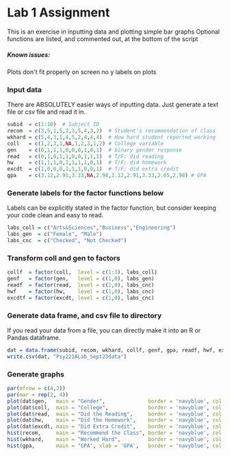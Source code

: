 # Lab 1 Assignment
This is an exercise in inputting data and plotting simple bar graphs
Optional functions are listed, and commented out, at the bottom of the script

##### Known issues:
Plots don't fit properly on screen
no y labels on plots

### Input data
There are ABSOLUTELY easier ways of inputting data. Just generate a text file or csv file and read it in. 
```r
subid  = c(1:10)  # Subject ID
recom  = c(3,5,1,5,2,3,5,4,3,2)  # Student's recommendation of class
wkhard = c(5,4,3,1,4,5,2,4,4,4)  # How hard student reported working
coll   = c(1,2,3,1,NA,1,2,3,1,2) # College variable
gen    = c(0,1,1,1,0,0,0,1,0,1)  # binary gender response
read   = c(0,1,0,1,1,0,0,1,1,1)  # T/F; did reading
hw     = c(1,1,1,0,1,1,1,1,0,1)  # T/F; did homework
excdt  = c(1,0,0,0,1,1,1,0,0,1)  # T/F; did extra credit
gpa    = c(3.12,2.91,3.33,NA,2.98,3.12,2.91,3.33,2.65,2.98) # GPA
```

### Generate labels for the factor functions below
Labels can be explicitly stated in the factor function, but consider keeping your code clean and easy to read.
```r
labs_coll = c("Arts&Sciences","Business","Engineering")
labs_gen  = c("Female", "Male")
labs_cnc  = c("Checked", "Not Checked")
```

### Transform coll and gen to factors
```r
collf  = factor(coll,  level = c(1:3), labs_coll)
genf   = factor(gen,   level = c(1,0), labs_gen)
readf  = factor(read,  level = c(1,0), labs_cnc)
hwf    = factor(hw,    level = c(1,0), labs_cnc)
excdtf = factor(excdt, level = c(1,0), labs_cnc)
```

### Generate data frame, and csv file to directory
If you read your data from a file, you can directly make it into an R or Pandas dataframe. 
```r
dat = data.frame(subid, recom, wkhard, collf, genf, gpa, readf, hwf, excdtf)
write.csv(dat, "Psy221ALab_Sept23data")
```

### Generate graphs
```r
par(mfrow = c(4,2))
par(mar = rep(2, 4))
plot(dat$gen,   main = "Gender",              border = 'navyblue', col = "deepskyblue") 
plot(dat$coll,  main = "College",             border = 'navyblue', col = "deepskyblue") 
plot(dat$read,  main = "Did the Reading",     border = 'navyblue', col = "deepskyblue") 
plot(dat$hw,    main = "Did the Homework",    border = 'navyblue', col = "deepskyblue")
plot(dat$excdt, main = "Did Extra Credit",    border = 'navyblue', col = "deepskyblue") 
hist(recom,     main = "Recommend the Class", border = 'navyblue', col = "deepskyblue") 
hist(wkhard,    main = "Worked Hard",         border = 'navyblue', col = "deepskyblue")
hist(gpa,       main = "GPA", xlab = 'GPA',   border = 'navyblue', col = "deepskyblue") 
```
